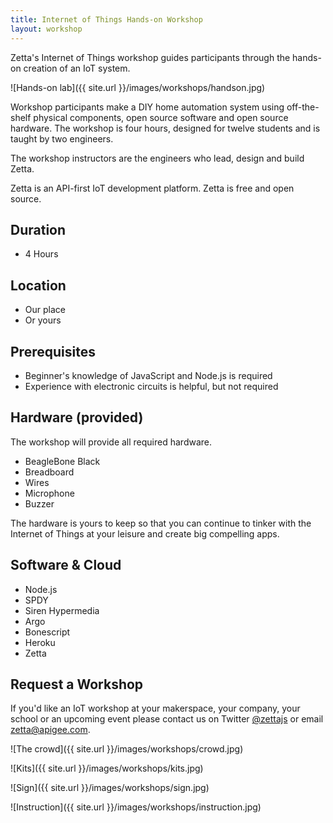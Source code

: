 ```yaml
---
title: Internet of Things Hands-on Workshop
layout: workshop
---
```


Zetta's Internet of Things workshop guides participants through the hands-on creation of an IoT system.

![Hands-on lab]({{ site.url }}/images/workshops/handson.jpg)

Workshop participants make a DIY home automation system using off-the-shelf physical components, open source software and open source hardware. The workshop is four hours, designed for twelve students and is taught by two engineers.

The workshop instructors are the engineers who lead, design and build Zetta.

Zetta is an API-first IoT development platform. Zetta is free and open source.

## Duration

* 4 Hours

## Location

* Our place
* Or yours

## Prerequisites

* Beginner's knowledge of JavaScript and Node.js is required
* Experience with electronic circuits is helpful, but not required

## Hardware (provided)

The workshop will provide all required hardware.

* BeagleBone Black
* Breadboard
* Wires
* Microphone
* Buzzer

The hardware is yours to keep so that you can continue to tinker with the Internet of Things at your leisure and create big compelling apps.

## Software & Cloud

* Node.js
* SPDY
* Siren Hypermedia
* Argo
* Bonescript
* Heroku
* Zetta

## Request a Workshop

If you'd like an IoT workshop at your makerspace, your company, your school or an upcoming event please contact us on Twitter [@zettajs](http://twitter.com/zettajs) or email [zetta@apigee.com](mailto:zetta@apigee.com).

![The crowd]({{ site.url }}/images/workshops/crowd.jpg)

![Kits]({{ site.url }}/images/workshops/kits.jpg)

![Sign]({{ site.url }}/images/workshops/sign.jpg)

![Instruction]({{ site.url }}/images/workshops/instruction.jpg)

